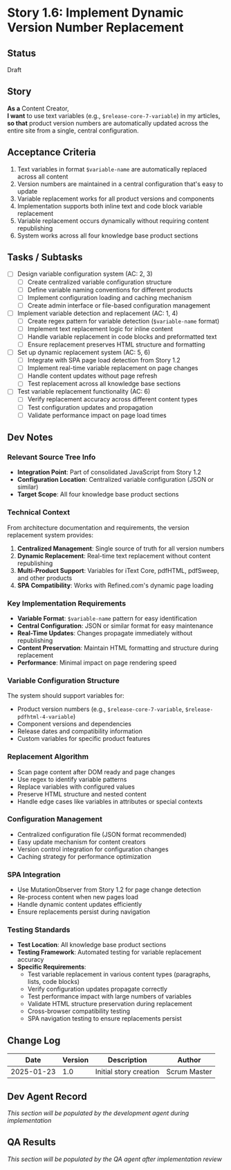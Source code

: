 # Story 1.6: Implement Dynamic Version Number Replacement

## Status
Draft

## Story
**As a** Content Creator,  
**I want** to use text variables (e.g., `$release-core-7-variable`) in my articles,  
**so that** product version numbers are automatically updated across the entire site from a single, central configuration.

## Acceptance Criteria
1. Text variables in format `$variable-name` are automatically replaced across all content
2. Version numbers are maintained in a central configuration that's easy to update
3. Variable replacement works for all product versions and components
4. Implementation supports both inline text and code block variable replacement
5. Variable replacement occurs dynamically without requiring content republishing
6. System works across all four knowledge base product sections

## Tasks / Subtasks
- [ ] Design variable configuration system (AC: 2, 3)
  - [ ] Create centralized variable configuration structure
  - [ ] Define variable naming conventions for different products
  - [ ] Implement configuration loading and caching mechanism
  - [ ] Create admin interface or file-based configuration management
- [ ] Implement variable detection and replacement (AC: 1, 4)
  - [ ] Create regex pattern for variable detection (`$variable-name` format)
  - [ ] Implement text replacement logic for inline content
  - [ ] Handle variable replacement in code blocks and preformatted text
  - [ ] Ensure replacement preserves HTML structure and formatting
- [ ] Set up dynamic replacement system (AC: 5, 6)
  - [ ] Integrate with SPA page load detection from Story 1.2
  - [ ] Implement real-time variable replacement on page changes
  - [ ] Handle content updates without page refresh
  - [ ] Test replacement across all knowledge base sections
- [ ] Test variable replacement functionality (AC: 6)
  - [ ] Verify replacement accuracy across different content types
  - [ ] Test configuration updates and propagation
  - [ ] Validate performance impact on page load times

## Dev Notes

### Relevant Source Tree Info
- **Integration Point**: Part of consolidated JavaScript from Story 1.2
- **Configuration Location**: Centralized variable configuration (JSON or similar)
- **Target Scope**: All four knowledge base product sections

### Technical Context
From architecture documentation and requirements, the version replacement system provides:

1. **Centralized Management**: Single source of truth for all version numbers
2. **Dynamic Replacement**: Real-time text replacement without content republishing
3. **Multi-Product Support**: Variables for iText Core, pdfHTML, pdfSweep, and other products
4. **SPA Compatibility**: Works with Refined.com's dynamic page loading

### Key Implementation Requirements
- **Variable Format**: `$variable-name` pattern for easy identification
- **Central Configuration**: JSON or similar format for easy maintenance
- **Real-Time Updates**: Changes propagate immediately without republishing
- **Content Preservation**: Maintain HTML formatting and structure during replacement
- **Performance**: Minimal impact on page rendering speed

### Variable Configuration Structure
The system should support variables for:
- Product version numbers (e.g., `$release-core-7-variable`, `$release-pdfhtml-4-variable`)
- Component versions and dependencies
- Release dates and compatibility information
- Custom variables for specific product features

### Replacement Algorithm
- Scan page content after DOM ready and page changes
- Use regex to identify variable patterns
- Replace variables with configured values
- Preserve HTML structure and nested content
- Handle edge cases like variables in attributes or special contexts

### Configuration Management
- Centralized configuration file (JSON format recommended)
- Easy update mechanism for content creators
- Version control integration for configuration changes
- Caching strategy for performance optimization

### SPA Integration
- Use MutationObserver from Story 1.2 for page change detection
- Re-process content when new pages load
- Handle dynamic content updates efficiently
- Ensure replacements persist during navigation

### Testing Standards
- **Test Location**: All knowledge base product sections
- **Testing Framework**: Automated testing for variable replacement accuracy
- **Specific Requirements**:
  - Test variable replacement in various content types (paragraphs, lists, code blocks)
  - Verify configuration updates propagate correctly
  - Test performance impact with large numbers of variables
  - Validate HTML structure preservation during replacement
  - Cross-browser compatibility testing
  - SPA navigation testing to ensure replacements persist

## Change Log
| Date | Version | Description | Author |
|------|---------|-------------|---------|
| 2025-01-23 | 1.0 | Initial story creation | Scrum Master |

## Dev Agent Record
*This section will be populated by the development agent during implementation*

## QA Results  
*This section will be populated by the QA agent after implementation review*